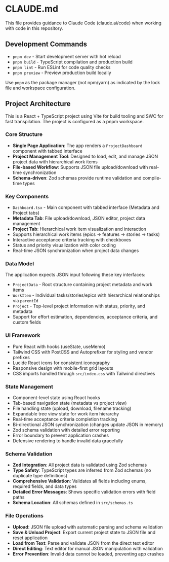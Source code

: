 # CLAUDE.md

This file provides guidance to Claude Code (claude.ai/code) when working with code in this repository.

## Development Commands

- `pnpm dev` - Start development server with hot reload
- `pnpm build` - TypeScript compilation and production build 
- `pnpm lint` - Run ESLint for code quality checks
- `pnpm preview` - Preview production build locally

Use `pnpm` as the package manager (not npm/yarn) as indicated by the lock file and workspace configuration.

## Project Architecture

This is a React + TypeScript project using Vite for build tooling and SWC for fast transpilation. The project is configured as a pnpm workspace.

### Core Structure

- **Single Page Application**: The app renders a `ProjectDashboard` component with tabbed interface
- **Project Management Tool**: Designed to load, edit, and manage JSON project data with hierarchical work items
- **File-based Workflow**: Supports JSON file upload/download with real-time synchronization
- **Schema-driven**: Zod schemas provide runtime validation and compile-time types

### Key Components

- `Dashboard.tsx` - Main component with tabbed interface (Metadata and Project tabs)
- **Metadata Tab**: File upload/download, JSON editor, project data management
- **Project Tab**: Hierarchical work item visualization and interaction
- Supports hierarchical work items (epics → features → stories → tasks)
- Interactive acceptance criteria tracking with checkboxes
- Status and priority visualization with color coding
- Real-time JSON synchronization when project data changes

### Data Model

The application expects JSON input following these key interfaces:
- `ProjectData` - Root structure containing project metadata and work items
- `WorkItem` - Individual tasks/stories/epics with hierarchical relationships via `parentId`
- `Project` - Top-level project information with status, priority, and metadata
- Support for effort estimation, dependencies, acceptance criteria, and custom fields

### UI Framework

- Pure React with hooks (useState, useMemo)
- Tailwind CSS with PostCSS and Autoprefixer for styling and vendor prefixes
- Lucide React icons for consistent iconography
- Responsive design with mobile-first grid layouts
- CSS imports handled through `src/index.css` with Tailwind directives

### State Management

- Component-level state using React hooks
- Tab-based navigation state (metadata vs project view)
- File handling state (upload, download, filename tracking)
- Expandable tree view state for work item hierarchy
- Real-time acceptance criteria completion tracking
- Bi-directional JSON synchronization (changes update JSON in memory)
- Zod schema validation with detailed error reporting
- Error boundary to prevent application crashes
- Defensive rendering to handle invalid data gracefully

### Schema Validation

- **Zod Integration**: All project data is validated using Zod schemas
- **Type Safety**: TypeScript types are inferred from Zod schemas (no duplicate type definitions)
- **Comprehensive Validation**: Validates all fields including enums, required fields, and data types
- **Detailed Error Messages**: Shows specific validation errors with field paths
- **Schema Location**: All schemas defined in `src/schemas.ts`

### File Operations

- **Upload**: JSON file upload with automatic parsing and schema validation
- **Save & Unload Project**: Export current project state to JSON file and reset application
- **Load from Text**: Parse and validate JSON from the direct text editor
- **Direct Editing**: Text editor for manual JSON manipulation with validation
- **Error Prevention**: Invalid data cannot be loaded, preventing app crashes